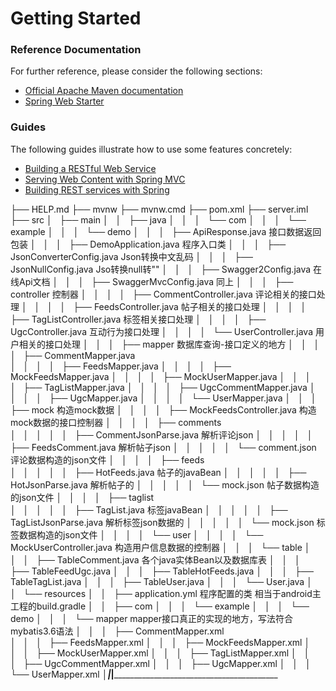 # Getting Started

### Reference Documentation
For further reference, please consider the following sections:

* [Official Apache Maven documentation](https://maven.apache.org/guides/index.html)
* [Spring Web Starter](https://docs.spring.io/spring-boot/docs/{bootVersion}/reference/htmlsingle/#boot-features-developing-web-applications)

### Guides
The following guides illustrate how to use some features concretely:

* [Building a RESTful Web Service](https://spring.io/guides/gs/rest-service/)
* [Serving Web Content with Spring MVC](https://spring.io/guides/gs/serving-web-content/)
* [Building REST services with Spring](https://spring.io/guides/tutorials/bookmarks/)

├── HELP.md
├── mvnw
├── mvnw.cmd
├── pom.xml
├── server.iml
├── src
│   ├── main
│   │   ├── java
│   │   │   └── com
│   │   │       └── example
│   │   │           └── demo
│   │   │               ├── ApiResponse.java                接口数据返回包装
│   │   │               ├── DemoApplication.java            程序入口类
│   │   │               ├── JsonConverterConfig.java        Json转换中文乱码
│   │   │               ├── JsonNullConfig.java             Jso转换null转""
│   │   │               ├── Swagger2Config.java             在线Api文档
│   │   │               ├── SwaggerMvcConfig.java           同上
│   │   │               ├── controller                      控制器
│   │   │               │   ├── CommentController.java      评论相关的接口处理
│   │   │               │   ├── FeedsController.java        帖子相关的接口处理
│   │   │               │   ├── TagListController.java      标签相关接口处理
│   │   │               │   ├── UgcController.java          互动行为接口处理
│   │   │               │   └── UserController.java         用户相关的接口处理
│   │   │               ├── mapper                          数据库查询-接口定义的地方
│   │   │               │   ├── CommentMapper.java          
│   │   │               │   ├── FeedsMapper.java
│   │   │               │   ├── MockFeedsMapper.java
│   │   │               │   ├── MockUserMapper.java
│   │   │               │   ├── TagListMapper.java
│   │   │               │   ├── UgcCommentMapper.java
│   │   │               │   ├── UgcMapper.java
│   │   │               │   └── UserMapper.java
│   │   │               ├── mock                            构造mock数据
│   │   │               │   ├── MockFeedsController.java    构造mock数据的接口控制器
│   │   │               │   ├── comments                     
│   │   │               │   │   ├── CommentJsonParse.java   解析评论json
│   │   │               │   │   ├── FeedsComment.java       解析帖子json
│   │   │               │   │   └── comment.json            评论数据构造的json文件
│   │   │               │   ├── feeds                       
│   │   │               │   │   ├── HotFeeds.java           帖子的javaBean
│   │   │               │   │   ├── HotJsonParse.java       解析帖子的
│   │   │               │   │   └── mock.json               帖子数据构造的json文件
│   │   │               │   ├── taglist                      
│   │   │               │   │   ├── TagList.java            标签javaBean
│   │   │               │   │   ├── TagListJsonParse.java   解析标签json数据的
│   │   │               │   │   └── mock.json               标签数据构造的json文件
│   │   │               │   └── user 
│   │   │               │       └── MockUserController.java 构造用户信息数据的控制器
│   │   │               └── table
│   │   │                   ├── TableComment.java            各个java实体Bean以及数据库表
│   │   │                   ├── TableFeedUgc.java
│   │   │                   ├── TableHotFeeds.java
│   │   │                   ├── TableTagList.java
│   │   │                   ├── TableUser.java
│   │   │                   └── User.java
│   │   └── resources
│   │       ├── application.yml                             程序配置的类 相当于android主工程的build.gradle
│   │       ├── com
│   │       │   └── example
│   │       │       └── demo
│   │       │           └── mapper                          mapper接口真正的实现的地方，写法符合mybatis3.6语法
│   │       │               ├── CommentMapper.xml          
│   │       │               ├── FeedsMapper.xml
│   │       │               ├── MockFeedsMapper.xml
│   │       │               ├── MockUserMapper.xml
│   │       │               ├── TagListMapper.xml
│   │       │               ├── UgcCommentMapper.xml
│   │       │               ├── UgcMapper.xml
│   │       │               └── UserMapper.xml
│___|_______|_____________________________________________



